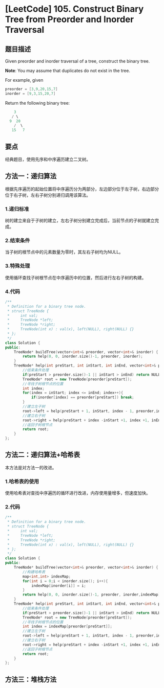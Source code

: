 # [LeetCode] 105. Construct Binary Tree from Preorder and Inorder Traversal

## 题目描述

Given preorder and inorder traversal of a tree, construct the binary tree.

**Note**:
You may assume that duplicates do not exist in the tree.

For example, given

```C++
preorder = [3,9,20,15,7]
inorder = [9,3,15,20,7]
```

Return the following binary tree:

```C++
    3
   / \
  9  20
    /  \
   15   7
```

## 要点

经典题目，使用先序和中序遍历建立二叉树。

## 方法一：递归算法

根据先序遍历的起始位置将中序遍历分为两部分，左边部分位于左子树，右边部分位于右子树，左右子树分别递归调用该算法。

### 1.递归标准

树的建立来自于子树的建立，左右子树分别建立完成后，当前节点的子树就建立完成。

### 2.结束条件

当子树的根节点中的元素数量为零时，其左右子树均为NULL。

### 3.特殊处理

使用循环查找子树根节点在中序遍历中的位置，然后进行左右子树的构建。

### 4.代码

```C++
/**
 * Definition for a binary tree node.
 * struct TreeNode {
 *     int val;
 *     TreeNode *left;
 *     TreeNode *right;
 *     TreeNode(int x) : val(x), left(NULL), right(NULL) {}
 * };
 */
class Solution {
public:
    TreeNode* buildTree(vector<int>& preorder, vector<int>& inorder) {
        return help(0, 0, inorder.size()-1, preorder, inorder);
    }
    TreeNode* help(int preStart, int inStart, int inEnd, vector<int>& preorder, vector<int>& inorder){
        //结束条件处理
        if(preStart > preorder.size()-1 || inStart > inEnd) return NULL; 
        TreeNode* root = new TreeNode(preorder[preStart]);
        //寻找子树根节点的位置
        int index;
        for(index = inStart; index <= inEnd; index++){
            if(inorder[index] == preorder[preStart]) break;
        }
        //建立左子树
        root->left = help(preStart + 1, inStart, index - 1, preorder,inorder);
        //建立右子树
        root->right = help(preStart + index -inStart +1, index +1, inEnd, preorder, inorder);
        //返回子树根节点
        return root;
    }
};
```

## 方法二：递归算法+哈希表

本方法是对方法一的改进。

### 1.哈希表的使用

使用哈希表对查找中序遍历的循环进行改进，内存使用量增多，但速度加快。

### 2.代码

```C++
/**
 * Definition for a binary tree node.
 * struct TreeNode {
 *     int val;
 *     TreeNode *left;
 *     TreeNode *right;
 *     TreeNode(int x) : val(x), left(NULL), right(NULL) {}
 * };
 */
class Solution {
public:
    TreeNode* buildTree(vector<int>& preorder, vector<int>& inorder) {
        //构建哈希表
        map<int,int> indexMap;
        for(int i = 0;i < inorder.size(); i++){
            indexMap[inorder[i]] = i;
        }
        return help(0, 0, inorder.size()-1, preorder, inorder,indexMap);
    }
    TreeNode* help(int preStart, int inStart, int inEnd, vector<int>& preorder, vector<int>& inorder,map<int,int>& indexMap){
        //结束条件处理
        if(preStart > preorder.size()-1 || inStart > inEnd) return NULL;
        TreeNode* root = new TreeNode(preorder[preStart]);
        //寻找子树根节点的位置
        int index = indexMap[preorder[preStart]];
        //建立左子树
        root->left = help(preStart + 1, inStart, index - 1, preorder,inorder, indexMap);
        //建立右子树
        root->right = help(preStart + index -inStart +1, index +1, inEnd, preorder, inorder, indexMap);
        //返回子树根节点
        return root;
    }
};
```

## 方法三：堆栈方法

